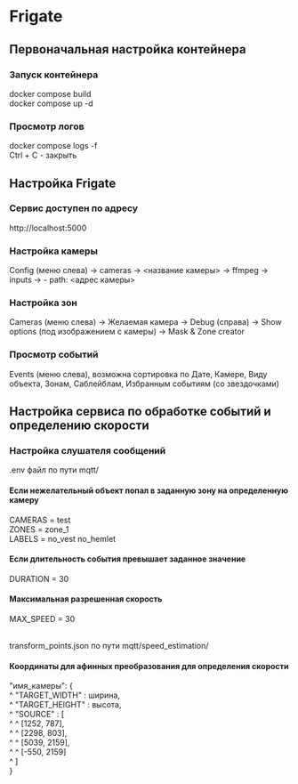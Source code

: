 # Frigate

## Первоначальная настройка контейнера

### Запуск контейнера
docker compose build <br/>
docker compose up -d

### Просмотр логов
docker compose logs -f <br/>
Ctrl + C - закрыть

## Настройка Frigate

### Сервис доступен по адресу
http://localhost:5000

### Настройка камеры
Config (меню слева) -> cameras -> <название камеры> -> ffmpeg -> inputs -> - path: <адрес камеры>

### Настройка зон
Cameras (меню слева) -> Желаемая камера -> Debug (справа) -> Show options (под изображением с камеры) -> Mask & Zone creator

### Просмотр событий
Events (меню слева), возможна сортировка по Дате, Камере, Виду объекта, Зонам, Саблейблам, Избранным событиям (со звездочками)

## Настройка сервиса по обработке событий и определению скорости

### Настройка слушателя сообщений
.env файл по пути mqtt/ <br/>
#### Если нежелательный объект попал в заданную зону на определенную камеру
CAMERAS = test <br/>
ZONES = zone_1 <br/>
LABELS = no_vest no_hemlet <br/>
#### Если длительность события превышает заданное значение
DURATION = 30 <br/>
#### Максимальная разрешенная скорость
MAX_SPEED = 30 <br/><br/>

transform_points.json по пути mqtt/speed_estimation/
#### Координаты для афинных преобразования для определения скорости
"имя_камеры": {<br/>
    ^ "TARGET_WIDTH" : ширина,<br/>
    ^ "TARGET_HEIGHT" : высота,<br/>
    ^ "SOURCE" : [<br/>
    ^ ^    [1252, 787],<br/>
    ^ ^    [2298, 803],<br/>
    ^ ^    [5039, 2159],<br/>
    ^ ^    [-550, 2159]<br/>
    ^ ]<br/>
}